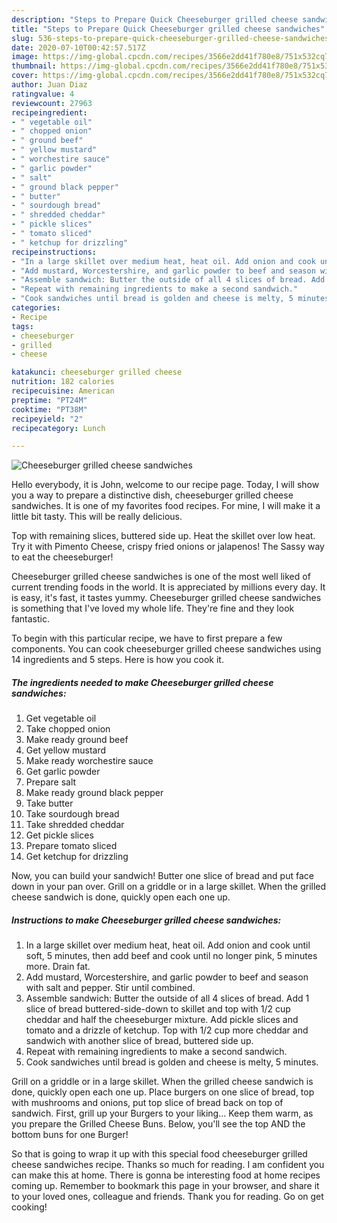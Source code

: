 ```yaml
---
description: "Steps to Prepare Quick Cheeseburger grilled cheese sandwiches"
title: "Steps to Prepare Quick Cheeseburger grilled cheese sandwiches"
slug: 536-steps-to-prepare-quick-cheeseburger-grilled-cheese-sandwiches
date: 2020-07-10T00:42:57.517Z
image: https://img-global.cpcdn.com/recipes/3566e2dd41f780e8/751x532cq70/cheeseburger-grilled-cheese-sandwiches-recipe-main-photo.jpg
thumbnail: https://img-global.cpcdn.com/recipes/3566e2dd41f780e8/751x532cq70/cheeseburger-grilled-cheese-sandwiches-recipe-main-photo.jpg
cover: https://img-global.cpcdn.com/recipes/3566e2dd41f780e8/751x532cq70/cheeseburger-grilled-cheese-sandwiches-recipe-main-photo.jpg
author: Juan Diaz
ratingvalue: 4
reviewcount: 27963
recipeingredient:
- " vegetable oil"
- " chopped onion"
- " ground beef"
- " yellow mustard"
- " worchestire sauce"
- " garlic powder"
- " salt"
- " ground black pepper"
- " butter"
- " sourdough bread"
- " shredded cheddar"
- " pickle slices"
- " tomato sliced"
- " ketchup for drizzling"
recipeinstructions:
- "In a large skillet over medium heat, heat oil. Add onion and cook until soft, 5 minutes, then add beef and cook until no longer pink, 5 minutes more. Drain fat."
- "Add mustard, Worcestershire, and garlic powder to beef and season with salt and pepper. Stir until combined."
- "Assemble sandwich: Butter the outside of all 4 slices of bread. Add 1 slice of bread buttered-side-down to skillet and top with 1/2 cup cheddar and half the cheeseburger mixture. Add pickle slices and tomato and a drizzle of ketchup. Top with 1/2 cup more cheddar and sandwich with another slice of bread, buttered side up."
- "Repeat with remaining ingredients to make a second sandwich."
- "Cook sandwiches until bread is golden and cheese is melty, 5 minutes."
categories:
- Recipe
tags:
- cheeseburger
- grilled
- cheese

katakunci: cheeseburger grilled cheese 
nutrition: 182 calories
recipecuisine: American
preptime: "PT24M"
cooktime: "PT38M"
recipeyield: "2"
recipecategory: Lunch

---
```



![Cheeseburger grilled cheese sandwiches](https://img-global.cpcdn.com/recipes/3566e2dd41f780e8/751x532cq70/cheeseburger-grilled-cheese-sandwiches-recipe-main-photo.jpg)

Hello everybody, it is John, welcome to our recipe page. Today, I will show you a way to prepare a distinctive dish, cheeseburger grilled cheese sandwiches. It is one of my favorites food recipes. For mine, I will make it a little bit tasty. This will be really delicious.

Top with remaining slices, buttered side up. Heat the skillet over low heat. Try it with Pimento Cheese, crispy fried onions or jalapenos! The Sassy way to eat the cheeseburger!

Cheeseburger grilled cheese sandwiches is one of the most well liked of current trending foods in the world. It is appreciated by millions every day. It is easy, it's fast, it tastes yummy. Cheeseburger grilled cheese sandwiches is something that I've loved my whole life. They're fine and they look fantastic.


To begin with this particular recipe, we have to first prepare a few components. You can cook cheeseburger grilled cheese sandwiches using 14 ingredients and 5 steps. Here is how you cook it.

<!--inarticleads1-->

##### The ingredients needed to make Cheeseburger grilled cheese sandwiches:

1. Get  vegetable oil
1. Take  chopped onion
1. Make ready  ground beef
1. Get  yellow mustard
1. Make ready  worchestire sauce
1. Get  garlic powder
1. Prepare  salt
1. Make ready  ground black pepper
1. Take  butter
1. Take  sourdough bread
1. Take  shredded cheddar
1. Get  pickle slices
1. Prepare  tomato sliced
1. Get  ketchup for drizzling


Now, you can build your sandwich! Butter one slice of bread and put face down in your pan over. Grill on a griddle or in a large skillet. When the grilled cheese sandwich is done, quickly open each one up. 

<!--inarticleads2-->

##### Instructions to make Cheeseburger grilled cheese sandwiches:

1. In a large skillet over medium heat, heat oil. Add onion and cook until soft, 5 minutes, then add beef and cook until no longer pink, 5 minutes more. Drain fat.
1. Add mustard, Worcestershire, and garlic powder to beef and season with salt and pepper. Stir until combined.
1. Assemble sandwich: Butter the outside of all 4 slices of bread. Add 1 slice of bread buttered-side-down to skillet and top with 1/2 cup cheddar and half the cheeseburger mixture. Add pickle slices and tomato and a drizzle of ketchup. Top with 1/2 cup more cheddar and sandwich with another slice of bread, buttered side up.
1. Repeat with remaining ingredients to make a second sandwich.
1. Cook sandwiches until bread is golden and cheese is melty, 5 minutes.


Grill on a griddle or in a large skillet. When the grilled cheese sandwich is done, quickly open each one up. Place burgers on one slice of bread, top with mushrooms and onions, put top slice of bread back on top of sandwich. First, grill up your Burgers to your liking… Keep them warm, as you prepare the Grilled Cheese Buns. Below, you&#39;ll see the top AND the bottom buns for one Burger! 

So that is going to wrap it up with this special food cheeseburger grilled cheese sandwiches recipe. Thanks so much for reading. I am confident you can make this at home. There is gonna be interesting food at home recipes coming up. Remember to bookmark this page in your browser, and share it to your loved ones, colleague and friends. Thank you for reading. Go on get cooking!
